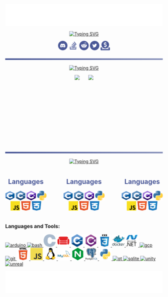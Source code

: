 <p align='center'><img src="resources/svg/header.svg"></p>

<p align='center'><a href="https://git.io/typing-svg"><img src="https://readme-typing-svg.herokuapp.com?font=Fira+Code&weight=700&size=24&duration=3000&pause=100&color=4A5897&center=true&vCenter=true&width=435&lines=Wecome+to+my+profile;I'm+ByteCorum" alt="Typing SVG" /></a></p>

<p align='center'>
<a href="https://discordapp.com/users/798503509522645012/"><img src="resources/svg/discord.svg" width="30" height="30" fill="#4A5897"></a>
<a href="https://stackoverflow.com/users/26622521/bytecorum"><img src="resources/svg/stackoverflow.svg" width="30" height="30" fill="#4A5897"></a>
<a href="https://www.reddit.com/user/ByteCorum/"><img src="resources/svg/reddit.svg" width="30" height="30" fill="#4A5897"></a>
<a href="https://x.com/ByteCorum"><img src="resources/svg/twitter.svg" width="30" height="30" fill="#4A5897"></a>
<a href="https://ko-fi.com/bytecorum"><img src="resources/svg/donate.svg" width="30" height="30" fill="#4A5897"></a>
</a>
</p>

<p align='center'><img src="resources/svg/line.svg" width="750" ></p>

<!--<p align='center'><img src="https://github-widgetbox.vercel.app/api/profile?username=bytecorum&data=followers,repositories,stars,commits&theme=nautilus" width="800"></p>

<p align='center'><img src="https://github-widgetbox.vercel.app/api/skills?languages=cpp,csharp,c,python,js,html,css,bash,json,mysql,powershell,lua,markdown&theme=nautilus" width="800"></p>-->

<p align='center'><a href="https://git.io/typing-svg"><img src="https://readme-typing-svg.herokuapp.com?font=Fira+Code&weight=500&size=20&duration=3000&pause=3100&color=4A5897&center=true&vCenter=true&width=435&lines=Github Statistic" alt="Typing SVG" /></a></p>
<p align='center'>
  <img src="https://github-readme-stats.vercel.app/api/?username=bytecorum&rank_icon=github&show_icons=true&show=reviews&hide_rank=true&theme=tokyonight&border_color=384373&bg_color=384373&text_color=E7E7E7&title_color=7186E6&border_radius=15&ring_color=608DD9&card_width=340" height="220" style="display:inline-block;">
  &nbsp;&nbsp;&nbsp;&nbsp;&nbsp;
  <img src="https://github-readme-stats.vercel.app/api/top-langs/?username=bytecorum&hide_progress=false&layout=donut&size_weight=0.5&count_weight=0.5&theme=tokyonight&border_color=384373&bg_color=384373&text_color=E7E7E7&title_color=7186E6&border_radius=15&card_width=280" height="220" style="display:inline-block;">
</p>

<p align='center'><img src="resources/svg/line.svg" width="750" ></p>
<p align='center'><a href="https://git.io/typing-svg"><img src="https://readme-typing-svg.herokuapp.com?font=Fira+Code&weight=500&size=20&duration=3000&pause=3100&color=4A5897&center=true&vCenter=true&width=435&lines=My Tech Stack" alt="Typing SVG" /></a></p>

<div style="display: flex; justify-content: space-between; align-items: flex-start;">
  <div style="text-align: center;">
    <h2 style="color: #4A5897;">Languages</h2>
    <p>
      <img src="resources/svg/c.svg" width="30" height="30"></a>
      <img src="resources/svg/cpp.svg" width="30" height="30"></a>
      <img src="resources/svg/csharp.svg" width="30" height="30"></a>
      <img src="resources/svg/python.svg" width="30" height="30"></a><br>
      <img src="resources/svg/javascript.svg" width="30" height="30"></a>
      <img src="resources/svg/html.svg" width="30" height="30"></a>
      <img src="resources/svg/css.svg" width="30" height="30"></a>
    </p>
  </div>

  <div style="text-align: center;">
    <h2 style="color: #4A5897;">Languages</h2>
    <p>
      <img src="resources/svg/c.svg" width="30" height="30"></a>
      <img src="resources/svg/cpp.svg" width="30" height="30"></a>
      <img src="resources/svg/csharp.svg" width="30" height="30"></a>
      <img src="resources/svg/python.svg" width="30" height="30"></a><br>
      <img src="resources/svg/javascript.svg" width="30" height="30"></a>
      <img src="resources/svg/html.svg" width="30" height="30"></a>
      <img src="resources/svg/css.svg" width="30" height="30"></a>
    </p>
  </div>

  <div style="text-align: center;">
    <h2 style="color: #4A5897;">Languages</h2>
    <p>
      <img src="resources/svg/c.svg" width="30" height="30"></a>
      <img src="resources/svg/cpp.svg" width="30" height="30"></a>
      <img src="resources/svg/csharp.svg" width="30" height="30"></a>
      <img src="resources/svg/python.svg" width="30" height="30"></a><br>
      <img src="resources/svg/javascript.svg" width="30" height="30"></a>
      <img src="resources/svg/html.svg" width="30" height="30"></a>
      <img src="resources/svg/css.svg" width="30" height="30"></a>
    </p>
  </div>
</div>

<h3 align="left">Languages and Tools:</h3>
<p align="left"> <a href="https://www.arduino.cc/" target="_blank" rel="noreferrer"> <img src="https://cdn.worldvectorlogo.com/logos/arduino-1.svg" alt="arduino" width="40" height="40"/> </a> <a href="https://www.gnu.org/software/bash/" target="_blank" rel="noreferrer"> <img src="https://www.vectorlogo.zone/logos/gnu_bash/gnu_bash-icon.svg" alt="bash" width="40" height="40"/> </a> <a href="https://www.cprogramming.com/" target="_blank" rel="noreferrer"> <img src="https://raw.githubusercontent.com/devicons/devicon/master/icons/c/c-original.svg" alt="c" width="40" height="40"/> </a> <a href="https://couchdb.apache.org/" target="_blank" rel="noreferrer"> <img src="https://raw.githubusercontent.com/devicons/devicon/0d6c64dbbf311879f7d563bfc3ccf559f9ed111c/icons/couchdb/couchdb-original.svg" alt="couchdb" width="40" height="40"/> </a> <a href="https://www.w3schools.com/cpp/" target="_blank" rel="noreferrer"> <img src="https://raw.githubusercontent.com/devicons/devicon/master/icons/cplusplus/cplusplus-original.svg" alt="cplusplus" width="40" height="40"/> </a> <a href="https://www.w3schools.com/cs/" target="_blank" rel="noreferrer"> <img src="https://raw.githubusercontent.com/devicons/devicon/master/icons/csharp/csharp-original.svg" alt="csharp" width="40" height="40"/> </a> <a href="https://www.w3schools.com/css/" target="_blank" rel="noreferrer"> <img src="https://raw.githubusercontent.com/devicons/devicon/master/icons/css3/css3-original-wordmark.svg" alt="css3" width="40" height="40"/> </a> <a href="https://www.docker.com/" target="_blank" rel="noreferrer"> <img src="https://raw.githubusercontent.com/devicons/devicon/master/icons/docker/docker-original-wordmark.svg" alt="docker" width="40" height="40"/> </a> <a href="https://dotnet.microsoft.com/" target="_blank" rel="noreferrer"> <img src="https://raw.githubusercontent.com/devicons/devicon/master/icons/dot-net/dot-net-original-wordmark.svg" alt="dotnet" width="40" height="40"/> </a> <a href="https://cloud.google.com" target="_blank" rel="noreferrer"> <img src="https://www.vectorlogo.zone/logos/google_cloud/google_cloud-icon.svg" alt="gcp" width="40" height="40"/> </a> <a href="https://git-scm.com/" target="_blank" rel="noreferrer"> <img src="https://www.vectorlogo.zone/logos/git-scm/git-scm-icon.svg" alt="git" width="40" height="40"/> </a> <a href="https://www.w3.org/html/" target="_blank" rel="noreferrer"> <img src="https://raw.githubusercontent.com/devicons/devicon/master/icons/html5/html5-original-wordmark.svg" alt="html5" width="40" height="40"/> </a> <a href="https://developer.mozilla.org/en-US/docs/Web/JavaScript" target="_blank" rel="noreferrer"> <img src="https://raw.githubusercontent.com/devicons/devicon/master/icons/javascript/javascript-original.svg" alt="javascript" width="40" height="40"/> </a> <a href="https://www.linux.org/" target="_blank" rel="noreferrer"> <img src="https://raw.githubusercontent.com/devicons/devicon/master/icons/linux/linux-original.svg" alt="linux" width="40" height="40"/> </a> <a href="https://www.mysql.com/" target="_blank" rel="noreferrer"> <img src="https://raw.githubusercontent.com/devicons/devicon/master/icons/mysql/mysql-original-wordmark.svg" alt="mysql" width="40" height="40"/> </a> <a href="https://www.nginx.com" target="_blank" rel="noreferrer"> <img src="https://raw.githubusercontent.com/devicons/devicon/master/icons/nginx/nginx-original.svg" alt="nginx" width="40" height="40"/> </a> <a href="https://www.postgresql.org" target="_blank" rel="noreferrer"> <img src="https://raw.githubusercontent.com/devicons/devicon/master/icons/postgresql/postgresql-original-wordmark.svg" alt="postgresql" width="40" height="40"/> </a> <a href="https://www.python.org" target="_blank" rel="noreferrer"> <img src="https://raw.githubusercontent.com/devicons/devicon/master/icons/python/python-original.svg" alt="python" width="40" height="40"/> </a> <a href="https://www.qt.io/" target="_blank" rel="noreferrer"> <img src="https://upload.wikimedia.org/wikipedia/commons/0/0b/Qt_logo_2016.svg" alt="qt" width="40" height="40"/> </a> <a href="https://www.sqlite.org/" target="_blank" rel="noreferrer"> <img src="https://www.vectorlogo.zone/logos/sqlite/sqlite-icon.svg" alt="sqlite" width="40" height="40"/> </a> <a href="https://unity.com/" target="_blank" rel="noreferrer"> <img src="https://www.vectorlogo.zone/logos/unity3d/unity3d-icon.svg" alt="unity" width="40" height="40"/> </a> <a href="https://unrealengine.com/" target="_blank" rel="noreferrer"> <img src="https://raw.githubusercontent.com/kenangundogan/fontisto/036b7eca71aab1bef8e6a0518f7329f13ed62f6b/icons/svg/brand/unreal-engine.svg" alt="unreal" width="40" height="40"/> </a> </p>

<!--<p align='center'>
  <img src="https://github-readme-stats.vercel.app/api/pin?username=bytecorum&repo=DragonBurn&theme=tokyonight&border_color=162238&bg_color=162238&text_color=BFBFBF&title_color=EAB622&border_radius=15" width="370" style="display:inline-block;">
    &nbsp;&nbsp;&nbsp;&nbsp;&nbsp;
  <img src="https://github-readme-stats.vercel.app/api/pin?username=bytecorum&repo=BIOS&theme=tokyonight&border_color=162238&bg_color=162238&text_color=BFBFBF&title_color=EAB622&border_radius=15" width="370" style="display:inline-block;">
</p>

<p align='center'>
  <img src="https://github-readme-stats.vercel.app/api/pin?username=bytecorum&repo=Py-Shield&theme=tokyonight&border_color=162238&bg_color=162238&text_color=BFBFBF&title_color=EAB622&border_radius=15" width="370" style="display:inline-block;">
    &nbsp;&nbsp;&nbsp;&nbsp;&nbsp;
  <img src="https://github-readme-stats.vercel.app/api/pin?username=bytecorum&repo=Developers-Life&theme=tokyonight&border_color=162238&bg_color=162238&text_color=BFBFBF&title_color=EAB622&border_radius=15" width="370" style="display:inline-block;">
</p>-->

<p align='center'><img src="resources/svg/footer.svg"></p>

